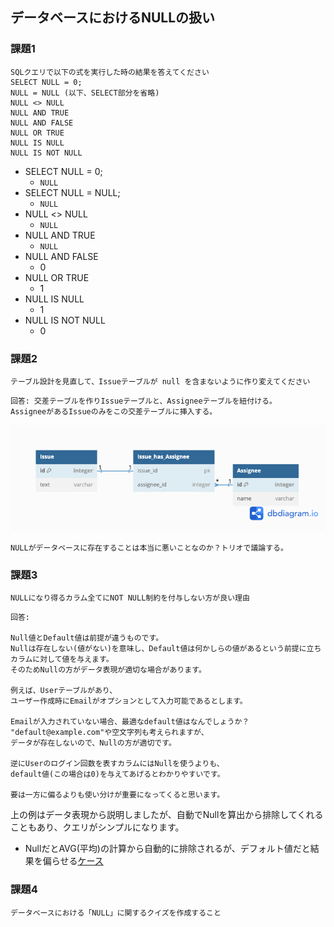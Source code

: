 ## データベースにおけるNULLの扱い

### 課題1

```
SQLクエリで以下の式を実行した時の結果を答えてください
SELECT NULL = 0;
NULL = NULL (以下、SELECT部分を省略)
NULL <> NULL
NULL AND TRUE
NULL AND FALSE
NULL OR TRUE
NULL IS NULL
NULL IS NOT NULL
```

- SELECT NULL = 0;
  - `NULL`
- SELECT NULL = NULL;
  - `NULL`
- NULL <> NULL
  - `NULL`
- NULL AND TRUE
  - `NULL`
- NULL AND FALSE
  - 0
- NULL OR TRUE
  - 1
- NULL IS NULL
  - 1
- NULL IS NOT NULL
  - 0


### 課題2

```
テーブル設計を見直して、Issueテーブルが null を含まないように作り変えてください
```

```
回答: 交差テーブルを作りIssueテーブルと、Assigneeテーブルを紐付ける。
AssigneeがあるIssueのみをこの交差テーブルに挿入する。
```

![image](./database_null.png)

```
NULLがデータベースに存在することは本当に悪いことなのか？トリオで議論する。
```

### 課題3

```
NULLになり得るカラム全てにNOT NULL制約を付与しない方が良い理由
```

```
回答:

Null値とDefault値は前提が違うものです。
Nullは存在しない(値がない)を意味し、Default値は何かしらの値があるという前提に立ちカラムに対して値を与えます。
そのためNullの方がデータ表現が適切な場合があります。

例えば、Userテーブルがあり、
ユーザー作成時にEmailがオプションとして入力可能であるとします。

Emailが入力されていない場合、最適なdefault値はなんでしょうか？
"default@example.com"や空文字列も考えられますが、
データが存在しないので、Nullの方が適切です。

逆にUserのログイン回数を表すカラムにはNullを使うよりも、
default値(この場合は0)を与えてあげるとわかりやすいです。

要は一方に偏るよりも使い分けが重要になってくると思います。
```
上の例はデータ表現から説明しましたが、自動でNullを算出から排除してくれることもあり、クエリがシンプルになります。
- NullだとAVG(平均)の計算から自動的に排除されるが、デフォルト値だと結果を偏らせる[ケース](https://www.ibm.com/docs/en/db2-for-zos/12?topic=columns-when-use-null-default-values)

### 課題4

```
データベースにおける「NULL」に関するクイズを作成すること
```

